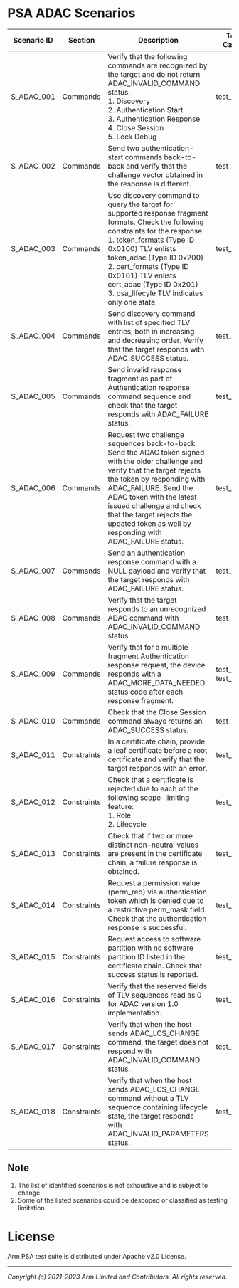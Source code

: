 # PSA ADAC Scenarios

| Scenario ID | Section    | Description                                                                                                                                                                                                                            | Test Cases |
|-------------|------------|----------------------------------------------------------------------------------------------------------------------------------------------------------------------------------------------------------------------------------------|------------|
| S_ADAC_001  | Commands   | Verify that the following commands are recognized by the target and do not return ADAC_INVALID_COMMAND status.<br />1. Discovery<br/>2. Authentication Start<br/>3. Authentication Response<br/>4. Close Session<br/>5. Lock Debug<br/> | test_a002 <br/>  |
| S_ADAC_002  | Commands   | Send two authentication-start commands back-to-back and verify that the challenge vector obtained in the response is different. | test_a001 <br/>  |
| S_ADAC_003  | Commands   | Use discovery command to query the target for supported response fragment formats. Check the following constraints for the response: <br/>1. token_formats (Type ID 0x0100) TLV enlists token_adac (Type ID 0x200)<br/>2. cert_formats (Type ID 0x0101) TLV enlists cert_adac (Type ID 0x201)<br/>3. psa_lifecyle TLV indicates only one state.<br/>| test_a003 <br/>  |
| S_ADAC_004  | Commands   | Send discovery command with list of specified TLV entries, both in increasing and decreasing order. Verify that the target responds with ADAC_SUCCESS status. | test_a004 <br/>  |
| S_ADAC_005  | Commands   | Send invalid response fragment as part of Authentication response command sequence and check that the target responds with ADAC_FAILURE status.| test_a005 <br/>  |
| S_ADAC_006  | Commands   | Request two challenge sequences back-to-back. Send the ADAC token signed with the older challenge and verify that the target rejects the token by responding with ADAC_FAILURE. Send the ADAC token with the latest issued challenge and check that the target rejects the updated token as well by responding with ADAC_FAILURE status. | test_a005 <br/>  |
| S_ADAC_007  | Commands   | Send an authentication response command with a NULL payload and verify that the target responds with ADAC_FAILURE status. | test_a006 <br/>  |
| S_ADAC_008  | Commands   | Verify that the target responds to an unrecognized ADAC command with ADAC_INVALID_COMMAND status. | test_a007 <br/>  |
| S_ADAC_009  | Commands   | Verify that for a multiple fragment Authentication response request, the device responds with a ADAC_MORE_DATA_NEEDED status code after each response fragment. | test_a001, test_a005 <br/>  |
| S_ADAC_010  | Commands   | Check that the Close Session command always returns an ADAC_SUCCESS status. | test_a001 <br/>  |
| S_ADAC_011  | Constraints| In a certificate chain, provide a leaf certificate before a root certificate and verify that the target responds with an error. | test_a008 <br/>  |
| S_ADAC_012  | Constraints| Check that a certificate is rejected due to each of the following scope-limiting feature:<br/>1. Role<br/>2. Lifecycle<br/>| test_a008 <br/>  |
| S_ADAC_013  | Constraints| Check that if two or more distinct non-neutral values are present in the certificate chain, a failure response is obtained.| test_a009 <br/>  |
| S_ADAC_014  | Constraints| Request a permission value (perm_req) via authentication token which is denied due to a restrictive perm_mask field. Check that the authentication response is successful.| test_a002 <br/>  |
| S_ADAC_015  | Constraints| Request access to software partition with no software partition ID listed in the certificate chain. Check that success status is reported.| test_a010 <br/>  |
| S_ADAC_016  | Constraints| Verify that the reserved fields of TLV sequences read as 0 for  ADAC version 1.0 implementation.| test_a011 <br/>  |
| S_ADAC_017  | Constraints| Verify that when the host sends ADAC_LCS_CHANGE command, the target does not respond with ADAC_INVALID_COMMAND status.| test_a012 <br/>  |
| S_ADAC_018  | Constraints| Verify that when the host sends ADAC_LCS_CHANGE command without a TLV sequence containing lifecycle state, the target responds with ADAC_INVALID_PARAMETERS status.| test_a012 <br/>  |

## Note

1. The list of identified scenarios is not exhaustive and is subject to change.<br/>
2. Some of the listed scenarios could be descoped or classified as testing limitation.<br />

# License
Arm PSA test suite is distributed under Apache v2.0 License.

--------------

*Copyright (c) 2021-2023 Arm Limited and Contributors. All rights reserved.*
